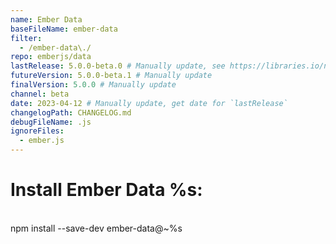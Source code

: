 ```yaml
---
name: Ember Data
baseFileName: ember-data
filter:
  - /ember-data\./
repo: emberjs/data
lastRelease: 5.0.0-beta.0 # Manually update, see https://libraries.io/npm/ember-data throughout
futureVersion: 5.0.0-beta.1 # Manually update
finalVersion: 5.0.0 # Manually update
channel: beta
date: 2023-04-12 # Manually update, get date for `lastRelease`
changelogPath: CHANGELOG.md
debugFileName: .js
ignoreFiles:
  - ember.js
---
```


# Install Ember Data %s:

<br>
npm install --save-dev ember-data@~%s

